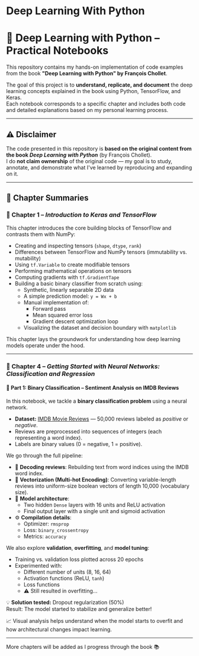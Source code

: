 # Deep Learning With Python
 
# 🧠 Deep Learning with Python – Practical Notebooks

This repository contains my hands-on implementation of code examples from the book **"Deep Learning with Python" by François Chollet**.

The goal of this project is to **understand, replicate, and document** the deep learning concepts explained in the book using Python, TensorFlow, and Keras.  
Each notebook corresponds to a specific chapter and includes both code and detailed explanations based on my personal learning process.

---

## ⚠️ Disclaimer

The code presented in this repository is **based on the original content from the book _Deep Learning with Python_** (by François Chollet).  
I do **not claim ownership** of the original code — my goal is to study, annotate, and demonstrate what I've learned by reproducing and expanding on it.

---

## 📘 Chapter Summaries

### 📗 Chapter 1 – *Introduction to Keras and TensorFlow*

This chapter introduces the core building blocks of TensorFlow and contrasts them with NumPy:

- Creating and inspecting tensors (`shape`, `dtype`, `rank`)
- Differences between TensorFlow and NumPy tensors (immutability vs. mutability)
- Using `tf.Variable` to create modifiable tensors
- Performing mathematical operations on tensors
- Computing gradients with `tf.GradientTape`
- Building a basic binary classifier from scratch using:
  - Synthetic, linearly separable 2D data
  - A simple prediction model: `y = Wx + b`
  - Manual implementation of:
    - Forward pass
    - Mean squared error loss
    - Gradient descent optimization loop
  - Visualizing the dataset and decision boundary with `matplotlib`

This chapter lays the groundwork for understanding how deep learning models operate under the hood.

---

### 📘 Chapter 4 – *Getting Started with Neural Networks: Classification and Regression*

#### 🔹 Part 1: Binary Classification – Sentiment Analysis on IMDB Reviews

In this notebook, we tackle a **binary classification problem** using a neural network.

- **Dataset:** [IMDB Movie Reviews](https://keras.io/api/datasets/imdb/) — 50,000 reviews labeled as *positive* or *negative*.
- Reviews are preprocessed into sequences of integers (each representing a word index).
- Labels are binary values (0 = negative, 1 = positive).

We go through the full pipeline:

- 🔄 **Decoding reviews**: Rebuilding text from word indices using the IMDB word index.
- 🔢 **Vectorization (Multi-hot Encoding)**: Converting variable-length reviews into uniform-size boolean vectors of length 10,000 (vocabulary size).
- 🧠 **Model architecture**: 
  - Two hidden `Dense` layers with 16 units and ReLU activation
  - Final output layer with a single unit and sigmoid activation
- ⚙️ **Compilation details**:
  - Optimizer: `rmsprop`
  - Loss: `binary_crossentropy`
  - Metrics: `accuracy`

We also explore **validation**, **overfitting**, and **model tuning**:

- Training vs. validation loss plotted across 20 epochs
- Experimented with:
  - Different number of units (8, 16, 64)
  - Activation functions (ReLU, `tanh`)
  - Loss functions
  - ⚠️ Still resulted in overfitting...

💡 **Solution tested:** Dropout regularization (50%)  
Result: The model started to stabilize and generalize better!

📈 Visual analysis helps understand when the model starts to overfit and how architectural changes impact learning.


---

More chapters will be added as I progress through the book 📚

